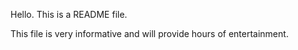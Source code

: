 Hello. This is a README file.

This file is very informative and will provide hours of entertainment.